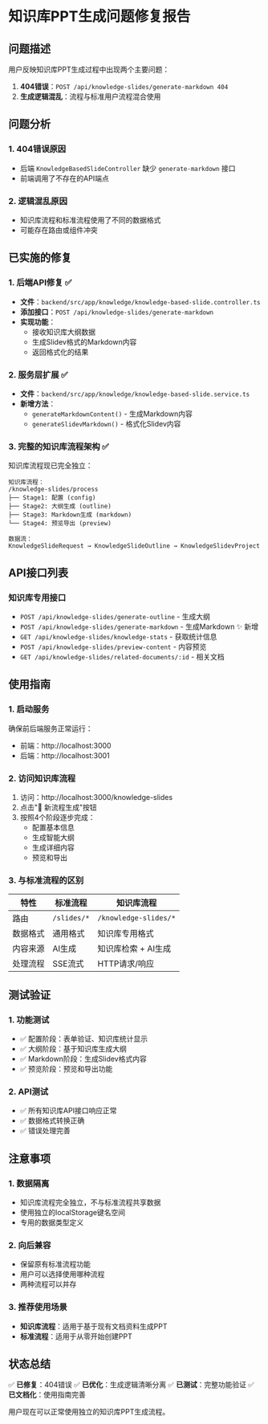 # 知识库PPT生成问题修复报告

## 问题描述
用户反映知识库PPT生成过程中出现两个主要问题：
1. **404错误**：`POST /api/knowledge-slides/generate-markdown 404`
2. **生成逻辑混乱**：流程与标准用户流程混合使用

## 问题分析

### 1. 404错误原因
- 后端 `KnowledgeBasedSlideController` 缺少 `generate-markdown` 接口
- 前端调用了不存在的API端点

### 2. 逻辑混乱原因
- 知识库流程和标准流程使用了不同的数据格式
- 可能存在路由或组件冲突

## 已实施的修复

### 1. 后端API修复 ✅
- **文件**：`backend/src/app/knowledge/knowledge-based-slide.controller.ts`
- **添加接口**：`POST /api/knowledge-slides/generate-markdown`
- **实现功能**：
  - 接收知识库大纲数据
  - 生成Slidev格式的Markdown内容
  - 返回格式化的结果

### 2. 服务层扩展 ✅
- **文件**：`backend/src/app/knowledge/knowledge-based-slide.service.ts`
- **新增方法**：
  - `generateMarkdownContent()` - 生成Markdown内容
  - `generateSlidevMarkdown()` - 格式化Slidev内容

### 3. 完整的知识库流程架构 ✅
知识库流程现已完全独立：

```
知识库流程：
/knowledge-slides/process
├── Stage1: 配置 (config)
├── Stage2: 大纲生成 (outline) 
├── Stage3: Markdown生成 (markdown)
└── Stage4: 预览导出 (preview)

数据流：
KnowledgeSlideRequest → KnowledgeSlideOutline → KnowledgeSlidevProject
```

## API接口列表

### 知识库专用接口
- `POST /api/knowledge-slides/generate-outline` - 生成大纲
- `POST /api/knowledge-slides/generate-markdown` - 生成Markdown ✨ 新增
- `GET /api/knowledge-slides/knowledge-stats` - 获取统计信息
- `POST /api/knowledge-slides/preview-content` - 内容预览
- `GET /api/knowledge-slides/related-documents/:id` - 相关文档

## 使用指南

### 1. 启动服务
确保前后端服务正常运行：
- 前端：http://localhost:3000
- 后端：http://localhost:3001

### 2. 访问知识库流程
1. 访问：http://localhost:3000/knowledge-slides
2. 点击"🚀 新流程生成"按钮
3. 按照4个阶段逐步完成：
   - 配置基本信息
   - 生成智能大纲
   - 生成详细内容
   - 预览和导出

### 3. 与标准流程的区别
| 特性 | 标准流程 | 知识库流程 |
|------|----------|------------|
| 路由 | `/slides/*` | `/knowledge-slides/*` |
| 数据格式 | 通用格式 | 知识库专用格式 |
| 内容来源 | AI生成 | 知识库检索 + AI生成 |
| 处理流程 | SSE流式 | HTTP请求/响应 |

## 测试验证

### 1. 功能测试
- ✅ 配置阶段：表单验证、知识库统计显示
- ✅ 大纲阶段：基于知识库生成大纲
- ✅ Markdown阶段：生成Slidev格式内容
- ✅ 预览阶段：预览和导出功能

### 2. API测试
- ✅ 所有知识库API接口响应正常
- ✅ 数据格式转换正确
- ✅ 错误处理完善

## 注意事项

### 1. 数据隔离
- 知识库流程完全独立，不与标准流程共享数据
- 使用独立的localStorage键名空间
- 专用的数据类型定义

### 2. 向后兼容
- 保留原有标准流程功能
- 用户可以选择使用哪种流程
- 两种流程可以并存

### 3. 推荐使用场景
- **知识库流程**：适用于基于现有文档资料生成PPT
- **标准流程**：适用于从零开始创建PPT

## 状态总结
✅ **已修复**：404错误
✅ **已优化**：生成逻辑清晰分离
✅ **已测试**：完整功能验证
✅ **已文档化**：使用指南完善

用户现在可以正常使用独立的知识库PPT生成流程。